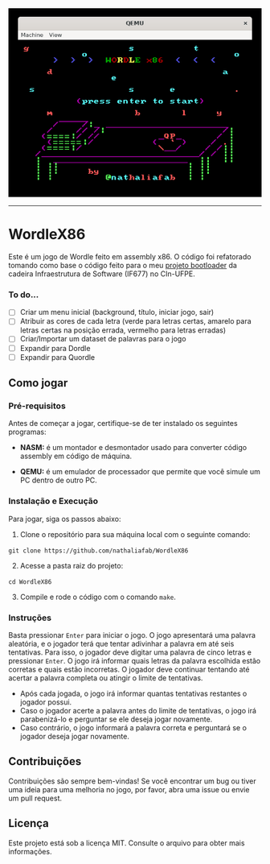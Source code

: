 <div align="center">
<img src="https://github.com/nathaliafab/WordleX86/blob/main/screenshots/menu_title.png">
</div>


---

# WordleX86
Este é um jogo de Wordle feito em assembly x86. O código foi refatorado tomando como base o código feito para o meu [projeto bootloader](https://github.com/saranicoly/bootloader-asm) da cadeira Infraestrutura de Software (IF677) no CIn-UFPE.

### To do...
- [ ] Criar um menu inicial (background, título, iniciar jogo, sair)
- [ ] Atribuir as cores de cada letra (verde para letras certas, amarelo para letras certas na posição errada, vermelho para letras erradas)
- [ ] Criar/Importar um dataset de palavras para o jogo
- [ ] Expandir para Dordle
- [ ] Expandir para Quordle

## Como jogar
### Pré-requisitos
Antes de começar a jogar, certifique-se de ter instalado os seguintes programas:

- **NASM:** é um montador e desmontador usado para converter código assembly em código de máquina. 

- **QEMU:** é um emulador de processador que permite que você simule um PC dentro de outro PC.

### Instalação e Execução
Para jogar, siga os passos abaixo:

1. Clone o repositório para sua máquina local com o seguinte comando:

`git clone https://github.com/nathaliafab/WordleX86`

2. Acesse a pasta raiz do projeto:

`cd WordleX86`

3. Compile e rode o código com o comando `make`.

### Instruções
Basta pressionar `Enter` para iniciar o jogo.
O jogo apresentará uma palavra aleatória, e o jogador terá que tentar adivinhar a palavra em até seis tentativas. Para isso, o jogador deve digitar uma palavra de cinco letras e pressionar `Enter`. O jogo irá informar quais letras da palavra escolhida estão corretas e quais estão incorretas. O jogador deve continuar tentando até acertar a palavra completa ou atingir o limite de tentativas.

- Após cada jogada, o jogo irá informar quantas tentativas restantes o jogador possui.
- Caso o jogador acerte a palavra antes do limite de tentativas, o jogo irá parabenizá-lo e perguntar se ele deseja jogar novamente.
- Caso contrário, o jogo informará a palavra correta e perguntará se o jogador deseja jogar novamente.

## Contribuições
Contribuições são sempre bem-vindas! Se você encontrar um bug ou tiver uma ideia para uma melhoria no jogo, por favor, abra uma issue ou envie um pull request.

## Licença
Este projeto está sob a licença MIT. Consulte o arquivo para obter mais informações.
